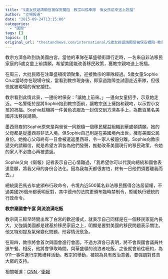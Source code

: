 ```yaml
---
title: "5歲女孩遞請願信被保安攔阻　教宗叫停車隊　喚女孩前來送上祝福"
author: "立場報道"
date: "2015-09-24T13:15:00"
categories:
  - "國際"
tags: []
topics: []
original_url: "thestandnews.com/international/5歲女孩遞請願信被保安攔阻-教宗叫停車隊-喚女孩前來送上祝福"
---
```

教宗方濟各昨到訪美國白宮，當他的車隊在華盛頓街頭行走時，一名來自非法移民家庭的5歲女童上前請願，希望美國能改善移民政策，獲教宗親吻送上祝福。

在周三，大批民眾在注華盛頓街頭聚集，迎接教宗的車隊經過。5歲女童Sophie Cruz當時亦在現場守候，當看到教宗現身後，即穿過路障並試圖走近車隊，但很快就被現場的保安攔住。

教宗看到此情此景，一邊吩咐保安：「讓她上前來。」一邊向女童招手，示意她走近。一名警衛於是將Sophie抱到教宗面前，讓教宗送上擁抱和親吻，以示對小女孩的祝福。Sophie趁機將一件黃色衣服及一封信交到方濟各手上，為數百萬名美國非法移民請願。

墨西哥裔的Sophie原來是與爸爸一同跟隨一個移民權益組織到華盛頓請願。她的父母都是從墨西哥非法入境，但Sophie自己則是在美國境內出世，擁有美國公民身份。她擔心父母終有一日會被遣返墨西哥，令一家人被逼分離。Sophie向教宗遞交的請願信，就是希望方濟各為他們發聲，推動改革美國現行的移民政策，令她的家人不必擔心再被遣返。

Sophie又向《衛報》記者表示自己心情難過，「我希望你可以代我向總統和國會表達意願，將我父母的身份合法化。因為我每天都很害怕，終有一日他們須要離我而去。」

總統奧巴馬去年底頒布行政命令，令境內近500萬名非法移民獲得合法居留權，不過美國26個州都表明反對，其中德州的法院更頒布臨時禁制令，暫緩執行總統的行政命令。

**教宗棄國會午宴 與流浪漢吃飯**

教宗周三較早時間出席了白宮的歡迎儀式，就表示自己同樣是在一個移民家庭內長大，又強調美國都是建基於移民家庭之上，明顯是要對美國的移民問題表示關注。他又特別提及氣候變化問題，形容情況危急。

在周四，教宗將會首次與國會進行會面。不過方濟各已表明，將不會與國會議員共進午餐。相反，他將會爭取時間，與華盛頓的流浪者吃飯。之後就會前往紐約，為911—事件進行宗教禮拜活動。教宗的舉動，被視為具有政治意義，要強調對貧苦大眾的支持。

相關報道：[CNN](http://web.archive.org/web/20210629022712/http://edition.cnn.com/2015/09/22/politics/pope-francis-us-visit-updates/index.html)／[衛報](http://web.archive.org/web/20210629022712/http://www.theguardian.com/world/2015/sep/23/pope-francis-sophie-cruz-letter-immigration)
